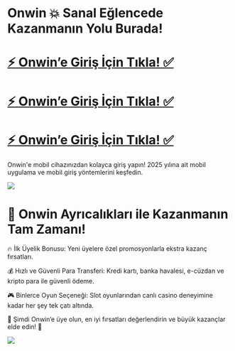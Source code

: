 # Onwin 💥 Sanal Eğlencede Kazanmanın Yolu Burada!

# <a href="http://yenilink.org/onwin">⚡ Onwin’e Giriş İçin Tıkla! ✅</a>  
# <a href="http://yenilink.org/onwin">⚡ Onwin’e Giriş İçin Tıkla! ✅</a>  
# <a href="http://yenilink.org/onwin">⚡ Onwin’e Giriş İçin Tıkla! ✅</a>    

Onwin'e mobil cihazınızdan kolayca giriş yapın! 2025 yılına ait mobil uygulama ve mobil giriş yöntemlerini keşfedin.

<a href="http://yenilink.org/Onwin"><img src="https://s13.gifyu.com/images/b2l9N.gif"></a> 


# 🎁 Onwin Ayrıcalıkları ile Kazanmanın Tam Zamanı!

🔥 İlk Üyelik Bonusu: Yeni üyelere özel promosyonlarla ekstra kazanç fırsatları.

💰 Hızlı ve Güvenli Para Transferi: Kredi kartı, banka havalesi, e-cüzdan ve kripto para ile güvenli ödeme.

🎮 Binlerce Oyun Seçeneği: Slot oyunlarından canlı casino deneyimine kadar her şey tek çatı altında.

🎯 Şimdi Onwin’e üye olun, en iyi fırsatları değerlendirin ve büyük kazançlar elde edin! 🚀

<a href="http://yenilink.org/onwin"><img src="https://s13.gifyu.com/images/b2l9E.gif"></a> 

